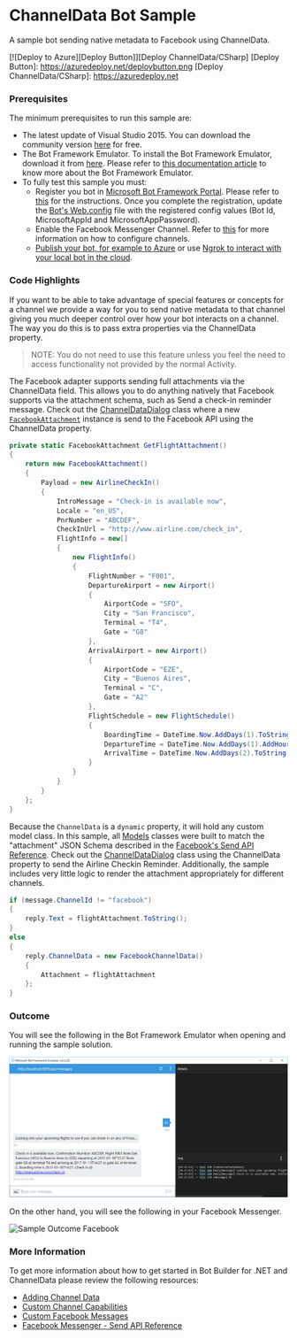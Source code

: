 
# ChannelData Bot Sample

A sample bot sending native metadata to Facebook using ChannelData.

[![Deploy to Azure][Deploy Button]][Deploy ChannelData/CSharp]
[Deploy Button]: https://azuredeploy.net/deploybutton.png
[Deploy ChannelData/CSharp]: https://azuredeploy.net

### Prerequisites

The minimum prerequisites to run this sample are:
* The latest update of Visual Studio 2015. You can download the community version [here](http://www.visualstudio.com) for free.
* The Bot Framework Emulator. To install the Bot Framework Emulator, download it from [here](https://emulator.botframework.com/). Please refer to [this documentation article](https://github.com/microsoft/botframework-emulator/wiki/Getting-Started) to know more about the Bot Framework Emulator.
*  To fully test this sample you must:
    *  Register you bot in [Microsoft Bot Framework Portal](https://dev.botframework.com/bots). Please refer to [this](https://docs.botframework.com/en-us/csharp/builder/sdkreference/gettingstarted.html#registering) for the instructions. Once you complete the registration, update the [Bot's Web.config](Web.config#L9-L11) file with the registered config values (Bot Id, MicrosoftAppId and MicrosoftAppPassword). 
    *  Enable the Facebook Messenger Channel. Refer to [this](https://docs.botframework.com/en-us/csharp/builder/sdkreference/gettingstarted.html#channels) for more information on how to configure channels.
    *  [Publish your bot, for example to Azure](https://docs.botframework.com/en-us/csharp/builder/sdkreference/gettingstarted.html#publishing) or use [Ngrok to interact with your local bot in the cloud](https://blogs.msdn.microsoft.com/jamiedalton/2016/07/29/ms-bot-framework-ngrok/).

### Code Highlights

If you want to be able to take advantage of special features or concepts for a channel we provide a way for you to send native metadata to that channel giving you much deeper control over how your bot interacts on a channel. The way you do this is to pass extra properties via the ChannelData property.

>NOTE: You do not need to use this feature unless you feel the need to access functionality not provided by the normal Activity.

The Facebook adapter supports sending full attachments via the ChannelData field. This allows you to do anything natively that Facebook supports via the attachment schema, such as Send a check-in reminder message.
Check out the [ChannelDataDialog](ChannelDataDialog.cs#L43-L82) class where a new [`FacebookAttachment`](Models/FacebookAttachment.cs) instance is send to the Facebook API using the ChannelData property.

````C#
private static FacebookAttachment GetFlightAttachment()
{
    return new FacebookAttachment()
    {
        Payload = new AirlineCheckIn()
        {
            IntroMessage = "Check-in is available now",
            Locale = "en_US",
            PnrNumber = "ABCDEF",
            CheckInUrl = "http://www.airline.com/check_in",
            FlightInfo = new[]
            {
                new FlightInfo()
                {
                    FlightNumber = "F001",
                    DepartureAirport = new Airport()
                    {
                        AirportCode = "SFO",
                        City = "San Francisco",
                        Terminal = "T4",
                        Gate = "G8"
                    },
                    ArrivalAirport = new Airport()
                    {
                        AirportCode = "EZE",
                        City = "Buenos Aires",
                        Terminal = "C",
                        Gate = "A2"
                    },
                    FlightSchedule = new FlightSchedule()
                    {
                        BoardingTime = DateTime.Now.AddDays(1).ToString("yyyy-MM-ddTH:mm"),
                        DepartureTime = DateTime.Now.AddDays(1).AddHours(1.5).ToString("yyy-MM-ddTH:mm"),
                        ArrivalTime = DateTime.Now.AddDays(2).ToString("yyyy-MM-ddTH:mm")
                    }
                }
            }
        }
    };
}
````

Because the `ChannelData` is a `dynamic` property, it will hold any custom model class. In this sample, all [Models](Models) classes were built to match the "attachment" JSON Schema described in the [Facebook's Send API Reference](https://developers.facebook.com/docs/messenger-platform/send-api-reference).
Check out the [ChannelDataDialog](ChannelDataDialog.cs#L33-L36) class using the ChannelData property to send the Airline Checkin Reminder. Additionally, the sample includes very little logic to render the attachment appropriately for different channels.

````C#
if (message.ChannelId != "facebook")
{
    reply.Text = flightAttachment.ToString();
}
else
{
    reply.ChannelData = new FacebookChannelData()
    {
        Attachment = flightAttachment
    };
}
````

### Outcome

You will see the following in the Bot Framework Emulator when opening and running the sample solution.

![Sample Outcome Emulator](images/outcome-emulator.png)

On the other hand, you will see the following in your Facebook Messenger.

![Sample Outcome Facebook](images/outcome-facebook.png)



### More Information

To get more information about how to get started in Bot Builder for .NET and ChannelData please review the following resources:

* [Adding Channel Data](https://docs.botframework.com/en-us/core-concepts/channeldata)
* [Custom Channel Capabilities](https://docs.botframework.com/en-us/csharp/builder/sdkreference/channels.html)
* [Custom Facebook Messages](https://docs.botframework.com/en-us/csharp/builder/sdkreference/channels.html#customfacebookmessages)
* [Facebook Messenger - Send API Reference](https://developers.facebook.com/docs/messenger-platform/send-api-reference/airline-checkin-template)
